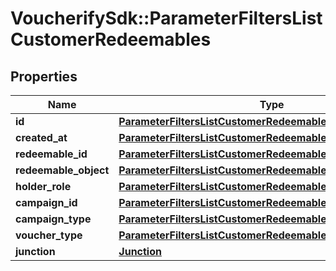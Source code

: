 # VoucherifySdk::ParameterFiltersListCustomerRedeemables

## Properties

| Name | Type | Description | Notes |
| ---- | ---- | ----------- | ----- |
| **id** | [**ParameterFiltersListCustomerRedeemablesId**](ParameterFiltersListCustomerRedeemablesId.md) |  | [optional] |
| **created_at** | [**ParameterFiltersListCustomerRedeemablesCreatedAt**](ParameterFiltersListCustomerRedeemablesCreatedAt.md) |  | [optional] |
| **redeemable_id** | [**ParameterFiltersListCustomerRedeemablesRedeemableId**](ParameterFiltersListCustomerRedeemablesRedeemableId.md) |  | [optional] |
| **redeemable_object** | [**ParameterFiltersListCustomerRedeemablesRedeemableObject**](ParameterFiltersListCustomerRedeemablesRedeemableObject.md) |  | [optional] |
| **holder_role** | [**ParameterFiltersListCustomerRedeemablesHolderRole**](ParameterFiltersListCustomerRedeemablesHolderRole.md) |  | [optional] |
| **campaign_id** | [**ParameterFiltersListCustomerRedeemablesCampaignId**](ParameterFiltersListCustomerRedeemablesCampaignId.md) |  | [optional] |
| **campaign_type** | [**ParameterFiltersListCustomerRedeemablesCampaignType**](ParameterFiltersListCustomerRedeemablesCampaignType.md) |  | [optional] |
| **voucher_type** | [**ParameterFiltersListCustomerRedeemablesVoucherType**](ParameterFiltersListCustomerRedeemablesVoucherType.md) |  | [optional] |
| **junction** | [**Junction**](Junction.md) |  | [optional] |

